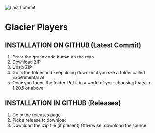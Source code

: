 ![Last Commit](https://img.shields.io/github/last-commit/Mobberode/Glacier-Players?style=plastic&logo=github&label=Last%20Commit&color=aqua)
# Glacier Players
## INSTALLATION ON GITHUB (Latest Commit)
1. Press the green code button on the repo
2. Download ZIP
3. Unzip ZIP
4. Go in the folder and keep doing down until you see a folder called Experimental AI
5. Once you found the folder. Put it in a world of your choosing thats in 1.20.5 or above!

## INSTALLATION IN GITHUB (Releases)
1. Go to the releases page
2. Pick a release to download
3. Download the .zip file (if present) Otherwise, download the source
